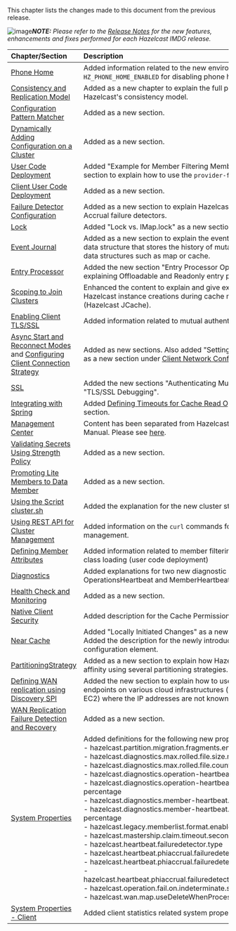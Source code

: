 
This chapter lists the changes made to this document from the previous release.


![image](images/NoteSmall.jpg)***NOTE:*** *Please refer to the <a href="http://docs.hazelcast.org/docs/release-notes/" target="_blank">Release Notes</a> for the new features, enhancements and fixes performed for each Hazelcast IMDG release.*


|Chapter/Section|Description|
|:-------|:-----------|
|[Phone Home](/100_Preface/900_Phone_Home.md)|Added information related to the new environment variable `HZ_PHONE_HOME_ENABLED` for disabling phone homes. 
|[Consistency and Replication Model](/450_Consistency_and_Replication_Model.md)| Added as a new chapter to explain the full picture of Hazelcast's consistency model.
|[Configuration Pattern Matcher](/500_Understanding_Configuration/550_Configuration_Pattern_Matcher.md)| Added as a new section.
|[Dynamically Adding Configuration on a Cluster](/500_Understanding_Configuration/450_Dynamically_Adding_Configuration_on_a_Cluster.md)|Added as a new section.
|[User Code Deployment](/04_Setting_Up_Clusters/07_User_Code_Deployment_-_BETA.md)|Added "Example for Member Filtering Members" as a new section to explain how to use the `provider-filter` element.
|[Client User Code Deployment](/04_Setting_Up_Clusters/07_Client_User_Code_Deployment_-_BETA.md)|Added as a new section.
|[Failure Detector Configuration](/600_Setting_Up_Clusters/1200_Failure_Detector_Configuration.md)| Added as a new section to explain Hazelcast's Deadline and Phi Accrual failure detectors.
|[Lock](/06_Distributed_Data_Structures/900_Lock.md)|Added "Lock vs. IMap.lock" as a new section.
|[Event Journal](/06_Distributed_Data_Structures/1700_Event_Journal.md)| Added as a new section to explain the event journal distributed data structure that stores the history of mutation actions on the data structures such as map or cache.
|[Entry Processor](/08_Distributed_Computing/03_Entry_Processor)|Added the new section "Entry Processor Optimization" explaining Offloadable and Readonly entry processors.|
|[Scoping to Join Clusters](/11_Hazelcast_JCache/05_Hazelcast_JCache_Extension-ICache/00_Scoping_to_Join_Clusters.md)|Enhanced the content to explain and give examples about the Hazelcast instance creations during cache manager starts (Hazelcast JCache).
|[Enabling Client TLS/SSL](/1600_Hazelcast_Clients/100_Java_Client/300_Configuration/100_Client_Network.md)|Added information related to mutual authentication.
|[Async Start and Reconnect Modes](/1600_Hazelcast_Clients/100_Java_Client/200_Getting_Started.md#page_AsyncStartandReconnectMode.html) and [Configuring Client Connection Strategy](/1600_Hazelcast_Clients/100_Java_Client/300_Configuration/750_Client_Connection_Strategy.md)| Added as new sections. Also added "Setting Outbound Ports" as a new section under [Client Network Configuration](/1600_Hazelcast_Clients/100_Java_Client/300_Configuration/100_Client_Network.md).
|[SSL](/18_Security/04_TLS-SSL.md)|Added the new sections "Authenticating Mutually" and "TLS/SSL Debugging".
|[Integrating with Spring](/1400_Integrated_Clustering/300_Integrating_with_Spring)| Added [Defining Timeouts for Cache Read Operation](/1400_Integrated_Clustering/300_Integrating_with_Spring/300_Adding_Caching_to_Spring.md) as a new section.
|[Management Center](/1900_Management/700_Management_Center.md)|Content has been separated from Hazelcast IMDG Reference Manual. Please see [here](http://docs.hazelcast.org/docs/management-center/3.8.3/manual/html/index.html).
|[Validating Secrets Using Strength Policy](/2000_Security/650_Validating_Secrets_Using_Strength_Policy.md)| Added as a new section.
|[Promoting Lite Members to Data Member](/17_Management/03_Cluster_Utilities/04_Enabling_Lite_Members.md)|Added as a new section.
|[Using the Script cluster.sh](/17_Management/03_Cluster_Utilities/02_Using_the_Script_cluster.sh.md)|Added the explanation for the new cluster state `NO_MIGRATION`.
|[Using REST API for Cluster Management](/1900_Management/400_Cluster_Utilities/400_Using_REST_API_for_Cluster_Management.md)| Added information on the `curl` commands for cluster version management.| 
|[Defining Member Attributes](/17_Management/03_Cluster_Utilities/05_Defining_Member_Attributes.md)|Added information related to member filtering for distributed class loading (user code deployment)
|[Diagnostics](/1900_Management/500_Diagnostics.md)| Added explanations for two new diagnostic plugins: OperationsHeartbeat and MemberHeartbeat.
|[Health Check and Monitoring](/1900_Management/400_Cluster_Utilities/800_Health_Check_and_Monitoring.md)|Added as a new section.
|[Native Client Security](/18_Security/08_Native_Client_Security.md)|Added description for the Cache Permissions.|
|[Near Cache](/19_Performance/04_Near_Cache/06_Near_Cache_Consistency.md)|Added "Locally Initiated Changes" as a new section.<br> Added the description for the newly introduced `serialize-keys` configuration element.
|[PartitioningStrategy](/2100_Performance/100_Data_Affinity.md)|Added as a new section to explain how Hazelcast provides data affinity using several partitioning strategies.|
|[Defining WAN replication using Discovery SPI](/2300_WAN_Replication/100_Defining_WAN_Replication.md)| Added the new section to explain how to use WAN with endpoints on various cloud infrastructures (such as Amazon EC2) where the IP addresses are not known in advance.
|[WAN Replication Failure Detection and Recovery](/2300_WAN_Replication/1150_WAN_Replication_Failure_Detection_and_Recovery.md)| Added as a new section.
|[System Properties](/2700_System_Properties)|Added definitions for the following new properties: <br> - hazelcast.partition.migration.fragments.enabled <br> - hazelcast.diagnostics.max.rolled.file.size.mb <br> - hazelcast.diagnostics.max.rolled.file.count<br> - hazelcast.diagnostics.operation-heartbeat.seconds <br> - hazelcast.diagnostics.operation-heartbeat.max-deviation-percentage <br> - hazelcast.diagnostics.member-heartbeat.seconds <br> - hazelcast.diagnostics.member-heartbeat.max-deviation-percentage <br> - hazelcast.legacy.memberlist.format.enabled <br> - hazelcast.mastership.claim.timeout.seconds <br> - hazelcast.heartbeat.failuredetector.type <br> - hazelcast.heartbeat.phiaccrual.failuredetector.threshold <br> - hazelcast.heartbeat.phiaccrual.failuredetector.sample.size <br> - hazelcast.heartbeat.phiaccrual.failuredetector.min.std.dev.millis <br> - hazelcast.operation.fail.on.indeterminate.state <br> - hazelcast.wan.map.useDeleteWhenProcessingRemoveEvents
|[System Properties - Client](/2700_System_Properties/200_System_Properties_-_Client.md)|Added client statistics related system properties definitions.
